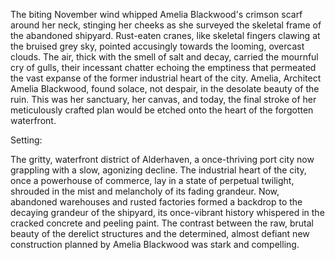 The biting November wind whipped Amelia Blackwood's crimson scarf around her neck, stinging her cheeks as she surveyed the skeletal frame of the abandoned shipyard.  Rust-eaten cranes, like skeletal fingers clawing at the bruised grey sky, pointed accusingly towards the looming, overcast clouds.  The air, thick with the smell of salt and decay, carried the mournful cry of gulls, their incessant chatter echoing the emptiness that permeated the vast expanse of the former industrial heart of the city.  Amelia, Architect Amelia Blackwood,  found solace, not despair, in the desolate beauty of the ruin.  This was her sanctuary, her canvas, and today, the final stroke of her meticulously crafted plan would be etched onto the heart of the forgotten waterfront.


Setting:


The gritty, waterfront district of Alderhaven, a once-thriving port city now grappling with a slow, agonizing decline.  The industrial heart of the city, once a powerhouse of commerce, lay in a state of perpetual twilight, shrouded in the mist and melancholy of its fading grandeur.  Now, abandoned warehouses and rusted factories formed a backdrop to the decaying grandeur of the shipyard, its once-vibrant history whispered in the cracked concrete and peeling paint.   The contrast between the raw, brutal beauty of the derelict structures and the determined, almost defiant new construction planned by Amelia Blackwood was stark and compelling.

